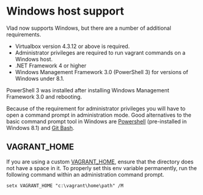 # Windows host support

Vlad now supports Windows, but there are a number of additional requirements.

- Virtualbox version 4.3.12 or above is required.
- Administrator privileges are required to run vagrant commands on a Windows host.
- .NET Framework 4 or higher
- Windows Management Framework 3.0 (PowerShell 3) for versions of Windows under 8.1.

PowerShell 3 was installed after installing Windows Management Framework 3.0 and rebooting.

Because of the requirement for administrator privileges you will have to open a command prompt in administration mode. Good alternatives to the basic command prompt tool in Windows are [Powershell](https://support.microsoft.com/es-es/kb/968929/en-us) (pre-installed in Windows 8.1) and [Git Bash](http://git-scm.com/download/win).

## VAGRANT_HOME
If you are using a custom [VAGRANT_HOME](http://docs.vagrantup.com/v2/other/environmental-variables.html), ensure that the directory does not have a space in it. To properly set this env variable permanently, run the following command within an administration command prompt.
```shell
setx VAGRANT_HOME "c:\vagrant\home\path" /M
```
